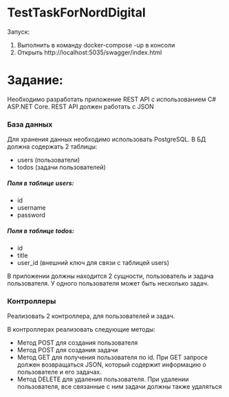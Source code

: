 # TestTaskForNordDigital

Запуск:
1. Выполнить в команду docker-compose -up в консоли
2. Открыть http://localhost:5035/swagger/index.html

# Задание:

Необходимо разработать приложение REST API с использованием C# ASP.NET Core. REST API должен работать с JSON
### База данных
Для хранения данных необходимо использовать PostgreSQL. В БД должна содержать 2 таблицы:
- users (пользователи)
- todos (задачи пользователей)
##### Поля в таблице users:
- id
- username
- password
##### Поля в таблице todos:
- id
- title
- user_id (внешний ключ для связи с таблицей users)

В приложении должны находится 2 сущности, пользователь и задача пользователя. У одного пользователя может быть несколько задач.

### Контроллеры
Реализовать 2 контроллера, для пользователей и задач.

В контроллерах реализовать следующие методы:

 - Метод POST для создания пользователя
 - Метод POST для создания задачи
 - Метод GET для получения пользователя по id. При GET запросе должен возвращаться JSON, который содержит информацию о пользователе и его задачах.
 - Метод DELETE для удаления пользователя. При удалении пользователя, все связанные с ним задачи должны также удаляться
